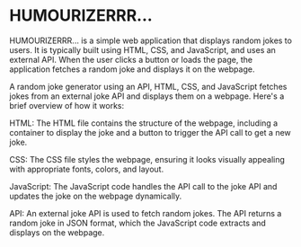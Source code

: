 # HUMOURIZERRR...
HUMOURIZERRR... is a simple web application that displays random jokes to users. It is typically built using HTML, CSS, and JavaScript, and uses an external API. When the user clicks a button or loads the page, the application fetches a random joke and displays it on the webpage.

A random joke generator using an API, HTML, CSS, and JavaScript fetches jokes from an external joke API and displays them on a webpage. Here's a brief overview of how it works:

HTML: The HTML file contains the structure of the webpage, including a container to display the joke and a button to trigger the API call to get a new joke.

CSS: The CSS file styles the webpage, ensuring it looks visually appealing with appropriate fonts, colors, and layout.

JavaScript: The JavaScript code handles the API call to the joke API and updates the joke on the webpage dynamically.

API: An external joke API is used to fetch random jokes. The API returns a random joke in JSON format, which the JavaScript code extracts and displays on the webpage.
